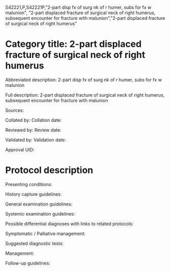 S42221,P,S42221P,"2-part disp fx of surg nk of r humer, subs for fx w malunion", "2-part displaced fracture of surgical neck of right humerus, subsequent encounter for fracture with malunion","2-part displaced fracture of surgical neck of right humerus"
# Category title: 2-part displaced fracture of surgical neck of right humerus

Abbreviated description: 2-part disp fx of surg nk of r humer, subs for fx w malunion

Full description: 2-part displaced fracture of surgical neck of right humerus, subsequent encounter for fracture with malunion

Sources:

Collated by:
Collation date:

Reviewed by:
Review date:

Validated by:
Validation date:

Approval UID:

# Protocol description

Presenting conditions:

History capture guidelines:

General examination guidelines:

Systemic examination guidelines:

Possible differential diagnoses with links to related protocols:

Symptomatic / Palliative management:

Suggested diagnostic tests:

Management:

Follow-up guidelines:
